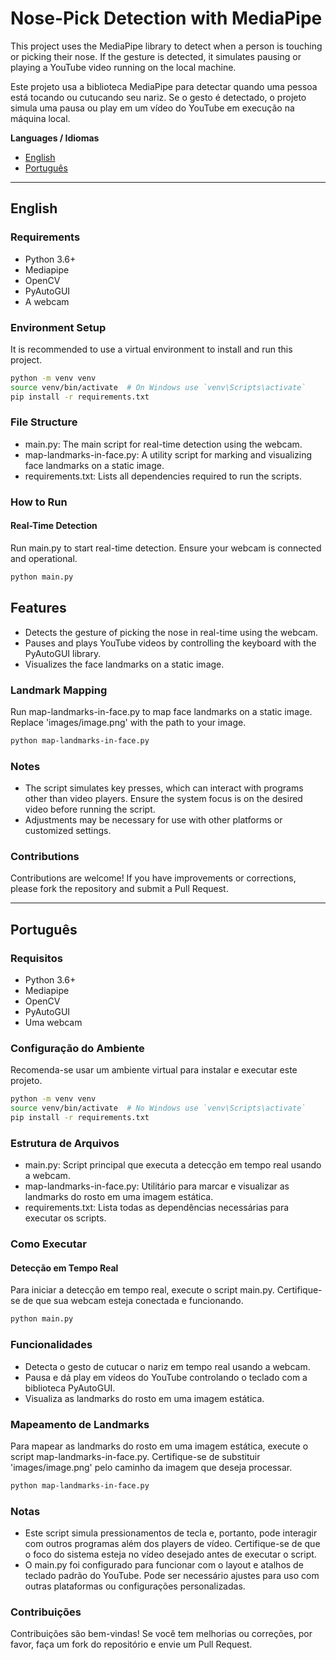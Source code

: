 # Nose-Pick Detection with MediaPipe
This project uses the MediaPipe library to detect when a person is touching or picking their nose. If the gesture is detected, it simulates pausing or playing a YouTube video running on the local machine.

Este projeto usa a biblioteca MediaPipe para detectar quando uma pessoa está tocando ou cutucando seu nariz. Se o gesto é detectado, o projeto simula uma pausa ou play em um vídeo do YouTube em execução na máquina local.

**Languages / Idiomas**
- [English](#english)
- [Português](#português)

---

## English

### Requirements

- Python 3.6+
- Mediapipe
- OpenCV
- PyAutoGUI
- A webcam

### Environment Setup
It is recommended to use a virtual environment to install and run this project.

```sh
python -m venv venv
source venv/bin/activate  # On Windows use `venv\Scripts\activate`
pip install -r requirements.txt
```

### File Structure
- main.py: The main script for real-time detection using the webcam.
- map-landmarks-in-face.py: A utility script for marking and visualizing face landmarks on a static image.
- requirements.txt: Lists all dependencies required to run the scripts.

### How to Run
#### Real-Time Detection
Run main.py to start real-time detection. Ensure your webcam is connected and operational.

```sh
python main.py
```

## Features
- Detects the gesture of picking the nose in real-time using the webcam.
- Pauses and plays YouTube videos by controlling the keyboard with the PyAutoGUI library.
- Visualizes the face landmarks on a static image.

### Landmark Mapping
Run map-landmarks-in-face.py to map face landmarks on a static image. Replace 'images/image.png' with the path to your image.

```sh
python map-landmarks-in-face.py
```

### Notes
- The script simulates key presses, which can interact with programs other than video players. Ensure the system focus is on the desired video before running the script.
- Adjustments may be necessary for use with other platforms or customized settings.

### Contributions
Contributions are welcome! If you have improvements or corrections, please fork the repository and submit a Pull Request.

---

## Português

### Requisitos

- Python 3.6+
- Mediapipe
- OpenCV
- PyAutoGUI
- Uma webcam

### Configuração do Ambiente
Recomenda-se usar um ambiente virtual para instalar e executar este projeto.

```sh
python -m venv venv
source venv/bin/activate  # No Windows use `venv\Scripts\activate`
pip install -r requirements.txt
```

### Estrutura de Arquivos
- main.py: Script principal que executa a detecção em tempo real usando a webcam.
- map-landmarks-in-face.py: Utilitário para marcar e visualizar as landmarks do rosto em uma imagem estática.
- requirements.txt: Lista todas as dependências necessárias para executar os scripts.

### Como Executar
#### Detecção em Tempo Real
Para iniciar a detecção em tempo real, execute o script main.py. Certifique-se de que sua webcam esteja conectada e funcionando.

```sh
python main.py
```

### Funcionalidades
- Detecta o gesto de cutucar o nariz em tempo real usando a webcam.
- Pausa e dá play em vídeos do YouTube controlando o teclado com a biblioteca PyAutoGUI.
- Visualiza as landmarks do rosto em uma imagem estática.

### Mapeamento de Landmarks
Para mapear as landmarks do rosto em uma imagem estática, execute o script map-landmarks-in-face.py. Certifique-se de substituir 'images/image.png' pelo caminho da imagem que deseja processar.

```sh
python map-landmarks-in-face.py
```

### Notas
- Este script simula pressionamentos de tecla e, portanto, pode interagir com outros programas além dos players de vídeo. Certifique-se de que o foco do sistema esteja no vídeo desejado antes de executar o script.
- O main.py foi configurado para funcionar com o layout e atalhos de teclado padrão do YouTube. Pode ser necessário ajustes para uso com outras plataformas ou configurações personalizadas.

### Contribuições
Contribuições são bem-vindas! Se você tem melhorias ou correções, por favor, faça um fork do repositório e envie um Pull Request.
